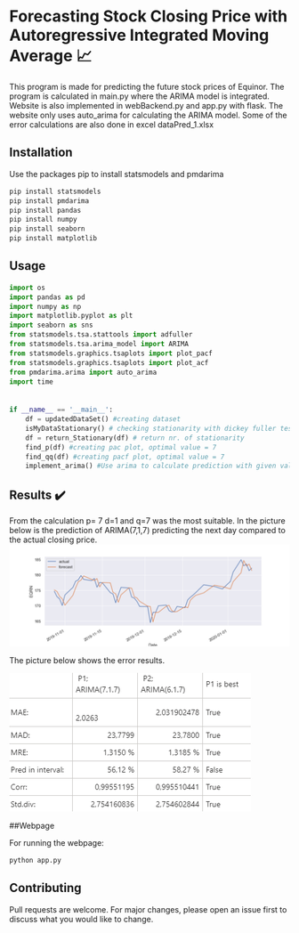 # Forecasting Stock Closing Price with Autoregressive Integrated Moving Average :chart_with_upwards_trend:

This program is made for predicting the future stock prices of Equinor.
 The program is calculated in main.py where the ARIMA model is integrated. 
 Website is also implemented in webBackend.py and app.py with flask. 
 The website only uses auto_arima for calculating the ARIMA model.
 Some of the error calculations are also done in excel dataPred_1.xlsx

## Installation

Use the packages pip to install statsmodels and pmdarima

```bash
pip install statsmodels
pip install pmdarima
pip install pandas
pip install numpy
pip install seaborn 
pip install matplotlib
```

## Usage

```python
import os
import pandas as pd
import numpy as np
import matplotlib.pyplot as plt
import seaborn as sns
from statsmodels.tsa.stattools import adfuller
from statsmodels.tsa.arima_model import ARIMA
from statsmodels.graphics.tsaplots import plot_pacf
from statsmodels.graphics.tsaplots import plot_acf
from pmdarima.arima import auto_arima
import time


if __name__ == '__main__':
    df = updatedDataSet() #creating dataset
    isMyDataStationary() # checking stationarity with dickey fuller test
    df = return_Stationary(df) # return nr. of stationarity
    find_p(df) #creating pac plot, optimal value = 7
    find_qq(df) #creating pacf plot, optimal value = 7
    implement_arima() #Use arima to calculate prediction with given values
```

## Results :heavy_check_mark:
From the calculation p= 7 d=1 and q=7 was the most suitable.
In the picture below is the prediction of ARIMA(7,1,7) predicting the next day compared to the 
actual closing price. 
![alt text](https://github.com/Fridthoy/ARIMA/blob/master/images/smallfcplot.png)

The picture below shows the error results. 

![alt text](https://github.com/Fridthoy/ARIMA/blob/master/images/resulat.PNG)


##Webpage

For running the webpage: 

```bash
python app.py
```


## Contributing
Pull requests are welcome. For major changes, please open an issue first to discuss what you would like to change.


